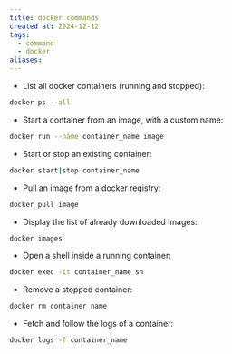 ```yaml
---
title: docker commands
created at: 2024-12-12
tags:
  - command
  - docker
aliases:
---
```


- List all docker containers (running and stopped):

```bash
docker ps --all
```

- Start a container from an image, with a custom name:

```bash
docker run --name container_name image
```

- Start or stop an existing container:

```bash
docker start|stop container_name
```

- Pull an image from a docker registry:

```bash
docker pull image
```

- Display the list of already downloaded images:

```bash
docker images
```

- Open a shell inside a running container:

```bash
docker exec -it container_name sh
```

- Remove a stopped container:

```bash
docker rm container_name
```

- Fetch and follow the logs of a container:

```bash
docker logs -f container_name
```
